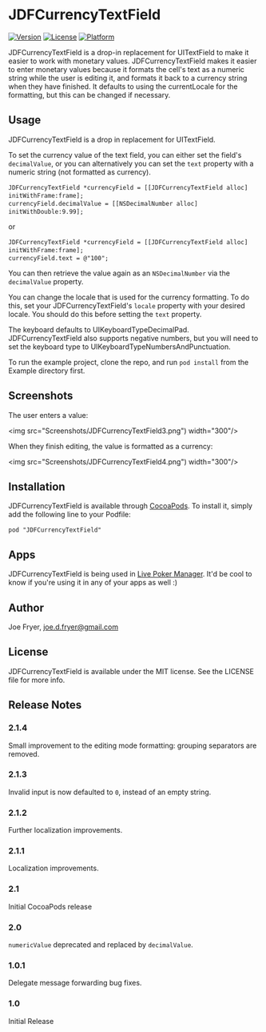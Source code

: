 # JDFCurrencyTextField

[![Version](https://img.shields.io/cocoapods/v/JDFCurrencyTextField.svg?style=flat)](http://cocoadocs.org/docsets/JDFCurrencyTextField)
[![License](https://img.shields.io/cocoapods/l/JDFCurrencyTextField.svg?style=flat)](http://cocoadocs.org/docsets/JDFCurrencyTextField)
[![Platform](https://img.shields.io/cocoapods/p/JDFCurrencyTextField.svg?style=flat)](http://cocoadocs.org/docsets/JDFCurrencyTextField)

JDFCurrencyTextField is a drop-in replacement for UITextField to make it easier to work with monetary values. JDFCurrencyTextField makes it easier to enter monetary values because it formats the cell's text as a numeric string while the user is editing it, and formats it back to a currency string when they have finished. It defaults to using the currentLocale for the formatting, but this can be changed if necessary.

## Usage

JDFCurrencyTextField is a drop in replacement for UITextField.

To set the currency value of the text field, you can either set the field's `decimalValue`, or you can alternatively you can set the `text` property with a numeric string (not formatted as currency).

``` objc
JDFCurrencyTextField *currencyField = [[JDFCurrencyTextField alloc] initWithFrame:frame];
currencyField.decimalValue = [[NSDecimalNumber alloc] initWithDouble:9.99];
```
or
``` objc
JDFCurrencyTextField *currencyField = [[JDFCurrencyTextField alloc] initWithFrame:frame];
currencyField.text = @"100";
```

You can then retrieve the value again as an `NSDecimalNumber` via the `decimalValue` property.

You can change the locale that is used for the currency formatting. To do this, set your JDFCurrencyTextField's `locale` property with your desired locale. You should do this before setting the `text` property.

The keyboard defaults to UIKeyboardTypeDecimalPad. JDFCurrencyTextField also supports negative numbers, but you will need to set the keyboard type to UIKeyboardTypeNumbersAndPunctuation.

To run the example project, clone the repo, and run `pod install` from the Example directory first.

## Screenshots

The user enters a value:

<img src="Screenshots/JDFCurrencyTextField3.png") width="300"/>

When they finish editing, the value is formatted as a currency:

<img src="Screenshots/JDFCurrencyTextField4.png") width="300"/>

## Installation

JDFCurrencyTextField is available through [CocoaPods](http://cocoapods.org). To install
it, simply add the following line to your Podfile:

    pod "JDFCurrencyTextField"

## Apps

JDFCurrencyTextField is being used in [Live Poker Manager](https://itunes.apple.com/gb/app/live-poker-manager-app/id828305743?mt=8). It'd be cool to know if you're using it in any of your apps as well :)

## Author

Joe Fryer, joe.d.fryer@gmail.com

## License

JDFCurrencyTextField is available under the MIT license. See the LICENSE file for more info.

## Release Notes

### 2.1.4

Small improvement to the editing mode formatting: grouping separators are removed.

### 2.1.3

Invalid input is now defaulted to `0`, instead of an empty string.

### 2.1.2

Further localization improvements.

### 2.1.1

Localization improvements.

### 2.1

Initial CocoaPods release

### 2.0

`numericValue` deprecated and replaced by `decimalValue`.

### 1.0.1

Delegate message forwarding bug fixes.

### 1.0

Initial Release
